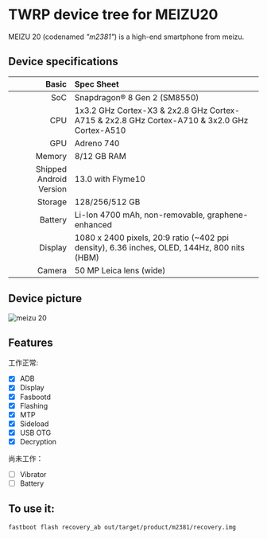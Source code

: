 # TWRP device tree for MEIZU20

MEIZU 20 (codenamed _"m2381"_) is a high-end smartphone from meizu.

## Device specifications

Basic   | Spec Sheet
-------:|:-------------------------
SoC     | Snapdragon® 8 Gen 2 (SM8550)
CPU     | 1x3.2 GHz Cortex-X3 & 2x2.8 GHz Cortex-A715 & 2x2.8 GHz Cortex-A710 & 3x2.0 GHz Cortex-A510
GPU     | Adreno 740
Memory  | 8/12 GB RAM
Shipped Android Version | 13.0 with Flyme10
Storage | 128/256/512 GB
Battery | Li-Ion 4700 mAh, non-removable, graphene-enhanced
Display | 1080 x 2400 pixels, 20:9 ratio (~402 ppi density), 6.36 inches, OLED, 144Hz, 800 nits (HBM)
Camera  | 50 MP Leica lens (wide)

## Device picture

![meizu 20](https://phonedb.net/img/meizu_20_classic.jpg)

## Features

工作正常:

- [X] ADB
- [X] Display
- [X] Fasbootd
- [X] Flashing
- [X] MTP
- [X] Sideload
- [X] USB OTG
- [X] Decryption

尚未工作：
- [ ] Vibrator
- [ ] Battery

## To use it:

```
fastboot flash recovery_ab out/target/product/m2381/recovery.img
```
